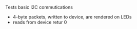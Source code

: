 Tests basic I2C commutications
* 4-byte packets, written to device, are rendered on LEDs
* reads from device retur 0
